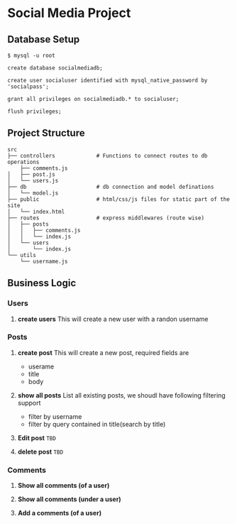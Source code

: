 # Social Media Project

## Database Setup

```shell
$ mysql -u root
```

```mysql
create database socialmediadb;

create user socialuser identified with mysql_native_password by 'socialpass';

grant all privileges on socialmediadb.* to socialuser;

flush privileges;
```

## Project Structure

```shell
src
├── controllers             # Functions to connect routes to db operations
    ├── comments.js
│   ├── post.js
│   └── users.js
├── db                      # db connection and model definations
│   └── model.js
├── public                  # html/css/js files for static part of the site
│   └── index.html
├── routes                  # express middlewares (route wise)
│   ├── posts
│   │   ├── comments.js
│   │   └── index.js
│   └── users
│       └── index.js
└── utils
    └── username.js
```

## Business Logic

### Users

1. **create users**
   This will create a new user with a randon username

### Posts

1. **create post**
   This will create a new post, required fields are

   - userame
   - title
   - body

2. **show all posts**
   List all existing posts, we shoudl have following filtering support

   - filter by username
   - filter by query contained in title(search by title)

3. **Edit post** `TBD`

4. **delete post** `TBD`

### Comments

1. **Show all comments (of a user)**

2. **Show all comments (under a user)**

3. **Add a comments (of a user)**
